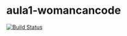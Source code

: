 # aula1-womancancode

[![Build Status](https://travis-ci.org/nataliarosa88/aula1-womancancode.svg?branch=master)](https://travis-ci.org/nataliarosa88/aula1-womancancode)
